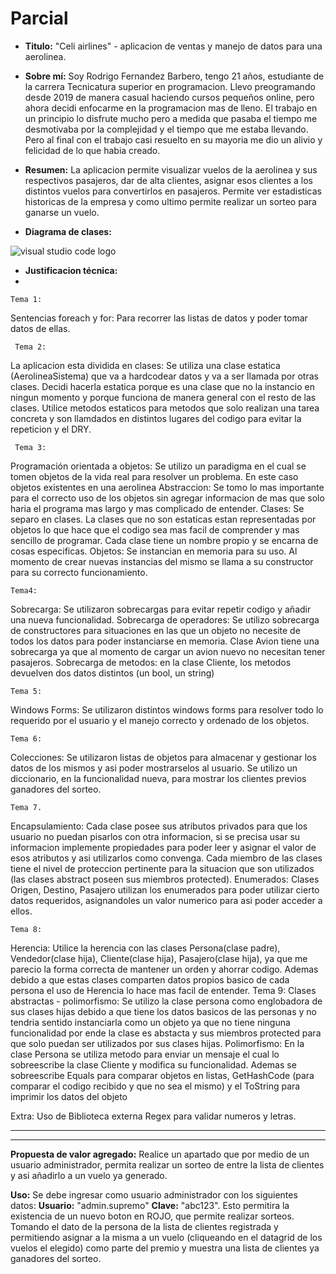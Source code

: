 # Parcial
* **Titulo:** "Celi airlines" - aplicacion de ventas y manejo de datos para una aerolinea.

* **Sobre mí:** Soy Rodrigo Fernandez Barbero, tengo 21 años, estudiante de la carrera Tecnicatura superior en programacion. Llevo preogramando desde 2019 de manera casual haciendo cursos pequeños online, pero ahora decidi enfocarme en la programacion mas de lleno. El trabajo en un principio lo disfrute mucho pero a medida que pasaba el tiempo me desmotivaba por la complejidad y el tiempo que me estaba llevando. Pero al final con el trabajo casi resuelto en su mayoria me dio un alivio y felicidad de lo que habia creado. 

* **Resumen:** La aplicacion permite visualizar vuelos de la aerolinea y sus respectivos pasajeros, dar de alta clientes, asignar esos clientes a los distintos vuelos para convertirlos en pasajeros. Permite ver estadisticas historicas de la empresa y como ultimo permite realizar un sorteo para ganarse un vuelo.

* **Diagrama de clases:**

![visual studio code logo](https://lh3.googleusercontent.com/_u_LgI8BB4IvKD3I00qGaxBklvc1R0OTtyOlqFeKuFKEnFeeAotd6JjpGLuZcWWeT8GANsv8eBaYzClqhZ9LllQU5WObvosQWM3qv1CT53UILPuFOTxiF6MeVZ-ifKKUnzZ2TaAklEw-Y02mvd4wqA9lQlmVKblvy2daKubgqmVtroTIUQwrm5qu0f6aJm5OIud4zmNAp3Mss59ZLnVwyc76DRZs3TAPQbfHXnnuO9_X5JdcP4ID0zewrjEqWfvBeyrDELiPu43DmeWziD-NMeooq_TJo0SrnoS1GXTH958SUkI6T67FC5VH74PawvjxxBk8XSC7BhXJRmz8eVppWEsWG3kUGo4I2AFawBdBv0SnP3aaJn2-DvRpIjGjYV1qkVosVfI4sUZzaUvz-F6JN9uSmlsxpQH42Q49bL-pgbmmcVvU5qojOuKgETNv--UCRgSrGqnasqhTn0BfT1XLdAac1gs2J-zy0UYU5s6qyXkuoFOFciHRzHbgMe0UrC6auNFXErCo1vBMU60AQ4JxTehmrUG63ARccicKs0mGDOjgdZbWmQ_wQxpw1q6TBM7o_ThF47vK-1vKEJLAMJyUouzjeHqvjiKKy-jLFCMzWPlD9X5OfougePCrw8vC0kEU90cy01qrX6JX43vwMC5f7YlcwMNFbS8xT7pLsPtE-fC5wiJAwx0-Q5Jza7FiGEPc5NFsgo5l_1SVcSUCHddBI_dSzC1BaOp4BrxHYEXUWViljzU1sQDRsWbyTxwuLwqd6-kJqo5YhZuvhoNvK4HR9KaCDQvhzj8JAlbCo3zEGsq-wCgtyd9TAB9vt8X0tlPqIFuPpyKgd7ms9HibIM7ie2MD6nAxosXUhpzEuawLXK6Lf634s7XxBmM80FixFGiN68z7w7iA0zpUiTY1YPINXcoas8G3GRZ-3_Wtug2AbwY-NkzUzyl_pQ65JgTJIBevDzMgxMGiEUyBF6Trrg=w1183-h367-no?authuser=0)



* **Justificacion técnica:** 
*

    Tema 1:
Sentencias foreach y for:
Para recorrer las listas de datos y poder tomar datos de ellas.

     Tema 2:
La aplicacion esta dividida en clases:
Se utiliza una clase estatica (AerolineaSistema) que va a hardcodear datos y va a ser llamada por otras clases. Decidi hacerla estatica porque es una clase que no la instancio en ningun momento y porque funciona de manera general con el resto de las clases.
Utilice metodos estaticos para metodos que solo realizan una tarea concreta y son llamdados en distintos lugares del codigo para evitar la repeticion y el DRY.

     Tema 3:
Programación orientada a objetos: Se utilizo un paradigma en el cual se tomen objetos de la vida real para resolver un problema. En este caso objetos existentes en una aerolinea
Abstraccion: Se tomo lo mas importante para el correcto uso de los objetos sin agregar informacion de mas que solo haria el programa mas largo y mas complicado de entender.
Clases: Se separo en clases. La clases que no son estaticas estan representadas por objetos lo que hace que el codigo sea mas facil de comprender y mas sencillo de programar. Cada clase tiene un nombre propio y se encarna de cosas especificas.
Objetos: Se instancian en memoria para su uso. Al momento de crear nuevas instancias del mismo se llama a su constructor para su correcto funcionamiento.

    Tema4: 

Sobrecarga: Se utilizaron sobrecargas para evitar repetir codigo y añadir una nueva funcionalidad.
Sobrecarga de operadores: Se utilizo sobrecarga de constructores para situaciones en las que un objeto no necesite de todos los datos para poder instanciarse en memoria. Clase Avion tiene una sobrecarga ya que al momento de cargar un avion nuevo no necesitan tener pasajeros.
Sobrecarga de metodos: en la clase Cliente, los metodos devuelven dos datos distintos (un bool, un string)

    Tema 5:
Windows Forms: Se utilizaron distintos windows forms para resolver todo lo requerido por el usuario y el manejo correcto y ordenado de los objetos.

    Tema 6:
Colecciones: Se utilizaron listas de objetos para almacenar y gestionar los datos de los mismos y asi poder mostrarselos al usuario.
Se utilizo un diccionario, en la funcionalidad nueva, para mostrar los clientes previos ganadores del sorteo.

    Tema 7.
Encapsulamiento: Cada clase posee sus atributos privados para que los usuario no puedan pisarlos con otra informacion, si se precisa usar su informacion implemente propiedades para poder leer y asignar el valor de esos atributos y asi utilizarlos como convenga. Cada miembro de las clases tiene el nivel de proteccion pertinente para la situacion que son utilizados (las clases abstract poseen sus miembros protected).
Enumerados: Clases Origen, Destino, Pasajero utilizan los enumerados para poder utilizar cierto datos requeridos, asignandoles un valor numerico para asi poder acceder a ellos. 


    Tema 8:
Herencia: Utilice la herencia con las clases Persona(clase padre), Vendedor(clase hija), Cliente(clase hija), Pasajero(clase hija), ya que me parecio la forma correcta de mantener un orden y ahorrar codigo. Ademas debido a que estas clases comparten datos propios basico de cada persona el uso de Herencia lo hace mas facil de entender.
    Tema 9:
Clases abstractas - polimorfismo: Se utilizo la clase persona como englobadora de sus clases hijas debido a que tiene los datos basicos de las personas y no tendria sentido instanciarla como un objeto ya que no tiene ninguna funcionalidad por ende la clase es abstacta y sus miembros protected para que solo puedan ser utilizados por sus clases hijas.
Polimorfismo: En la clase Persona se utiliza metodo para enviar un mensaje el cual lo sobreescribe la clase Cliente y modifica su funcionalidad.
Ademas se sobreescribe Equals para comparar objetos en listas, GetHashCode (para comparar el codigo recibido y que no sea el mismo) y el ToString para imprimir los datos del objeto

Extra: Uso de Biblioteca externa Regex para validar numeros y letras.

****************
****************


 **Propuesta de valor agregado:** Realice un apartado que por medio de un usuario administrador, permita realizar un sorteo de entre la lista de clientes y asi añadirlo a un vuelo ya generado.

**Uso:** Se debe ingresar como usuario administrador con los siguientes datos: **Usuario:** "admin.supremo"
**Clave:** "abc123".
Esto permitira la existencia de un nuevo boton en ROJO, que permite realizar sorteos. Tomando el dato de la persona de la lista de clientes registrada y permitiendo asignar a la misma a un vuelo (cliqueando en el datagrid de los vuelos el elegido) como parte del premio y muestra una lista de clientes ya ganadores del sorteo.
